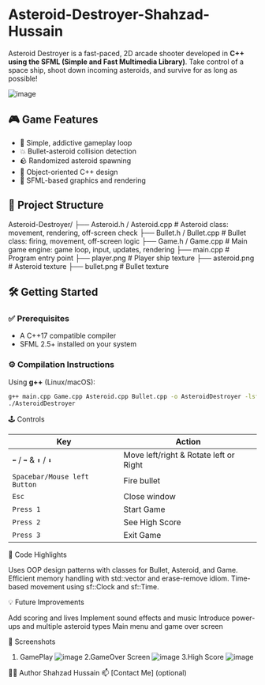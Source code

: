 # Asteroid-Destroyer-Shahzad-Hussain

Asteroid Destroyer is a fast-paced, 2D arcade shooter developed in **C++ using the SFML (Simple and Fast Multimedia Library)**. Take control of a space ship, shoot down incoming asteroids, and survive for as long as possible!

![image](https://github.com/user-attachments/assets/e159c6a0-b868-4b30-958e-a3a6e6a8290f)

## 🎮 Game Features

- 👾 Simple, addictive gameplay loop
- 💥 Bullet-asteroid collision detection
- 🪨 Randomized asteroid spawning
- 🧠 Object-oriented C++ design
- 🎨 SFML-based graphics and rendering

## 📂 Project Structure

Asteroid-Destroyer/
├── Asteroid.h / Asteroid.cpp # Asteroid class: movement, rendering, off-screen check
├── Bullet.h / Bullet.cpp # Bullet class: firing, movement, off-screen logic
├── Game.h / Game.cpp # Main game engine: game loop, input, updates, rendering
├── main.cpp # Program entry point
├── player.png # Player ship texture
├── asteroid.png # Asteroid texture
├── bullet.png # Bullet texture

## 🛠️ Getting Started

### ✅ Prerequisites

- A C++17 compatible compiler
- SFML 2.5+ installed on your system

### ⚙️ Compilation Instructions

Using **g++** (Linux/macOS):

```bash
g++ main.cpp Game.cpp Asteroid.cpp Bullet.cpp -o AsteroidDestroyer -lsfml-graphics -lsfml-window -lsfml-system
./AsteroidDestroyer
```

🕹️ Controls

| Key                          | Action          |
| ---------- | --------------- |
| `⬅️` / `➡️` &  `⬆️` / `⬇️` | Move left/right & Rotate left or Right|
| `Spacebar/Mouse left Button` | Fire bullet     |
| `Esc`                        | Close window    |
| `Press 1`                    | Start Game      |
| `Press 2`                    | See High Score  |
| `Press 3`                    | Exit Game       |

🧠 Code Highlights

Uses OOP design patterns with classes for Bullet, Asteroid, and Game.
Efficient memory handling with std::vector and erase-remove idiom.
Time-based movement using sf::Clock and sf::Time.

💡 Future Improvements

Add scoring and lives
Implement sound effects and music
Introduce power-ups and multiple asteroid types
Main menu and game over screen

📸 Screenshots
1. GamePlay
![image](https://github.com/user-attachments/assets/a041cf88-9d6c-480a-94c7-aa6067ee8fd5)
2.GameOver Screen
![image](https://github.com/user-attachments/assets/c6623b30-43b5-46f2-99af-0c1f81871e7f)
3.High Score
![image](https://github.com/user-attachments/assets/b26dd946-5c18-4200-bb2f-a0b5503c5fc3)


👨‍💻 Author
Shahzad Hussain
📫 [Contact Me] (optional)

